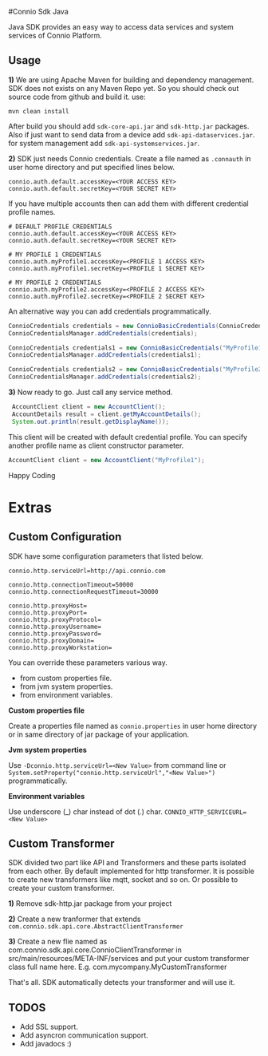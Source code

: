 #Connio Sdk Java

Java SDK provides an easy way to access data services and system services of Connio Platform.

## Usage

**1)** We are using Apache Maven for building and dependency management. SDK does not exists on any Maven Repo yet. So you should check out source code from github and build it. use:

```
mvn clean install
```

After build you should add `sdk-core-api.jar` and `sdk-http.jar` packages. Also if just want to send data from a device add `sdk-api-dataservices.jar`. for system management add `sdk-api-systemservices.jar`.


**2)** SDK just needs Connio credentials. Create a file named as `.connauth` in user home directory and put specified lines below.

```
connio.auth.default.accessKey=<YOUR ACCESS KEY>
connio.auth.default.secretKey=<YOUR SECRET KEY>
```

If you have multiple accounts then can add them with different credential profile names.

```
# DEFAULT PROFILE CREDENTIALS
connio.auth.default.accessKey=<YOUR ACCESS KEY>
connio.auth.default.secretKey=<YOUR SECRET KEY>

# MY PROFILE 1 CREDENTIALS
connio.auth.myProfile1.accessKey=<PROFILE 1 ACCESS KEY>
connio.auth.myProfile1.secretKey=<PROFILE 1 SECRET KEY>

# MY PROFILE 2 CREDENTIALS
connio.auth.myProfile2.accessKey=<PROFILE 2 ACCESS KEY>
connio.auth.myProfile2.secretKey=<PROFILE 2 SECRET KEY>

```

An alternative way you can add credentials programmatically.

```java
ConnioCredentials credentials = new ConnioBasicCredentials(ConnioCredentials.DEFAULT_PROFILE, "<YOUR ACCESS KEY>", "<YOUR SECRET KEY>");
ConnioCredentialsManager.addCredentials(credentials);

ConnioCredentials credentials1 = new ConnioBasicCredentials("MyProfile1", "<PROFILE 1 ACCESS KEY>", "<PROFILE 1 SECRET KEY>");
ConnioCredentialsManager.addCredentials(credentials1);

ConnioCredentials credentials2 = new ConnioBasicCredentials("MyProfile2", "<PROFILE 2 ACCESS KEY>", "<PROFILE 2 SECRET KEY>");
ConnioCredentialsManager.addCredentials(credentials2);
```

**3)** Now ready to go. Just call any service method.

```java
 AccountClient client = new AccountClient();
 AccountDetails result = client.getMyAccountDetails();
 System.out.println(result.getDisplayName());
```

This client will be created with default credential profile. You can specify another profile name as client constructor parameter.

```java
AccountClient client = new AccountClient("MyProfile1");
```

Happy Coding



# Extras

## Custom Configuration

SDK have some configuration parameters that listed below.

```
connio.http.serviceUrl=http://api.connio.com

connio.http.connectionTimeout=50000
connio.http.connectionRequestTimeout=30000

connio.http.proxyHost=
connio.http.proxyPort=
connio.http.proxyProtocol=
connio.http.proxyUsername=
connio.http.proxyPassword=
connio.http.proxyDomain=
connio.http.proxyWorkstation=
```

You can override these parameters various way.

* from custom properties file.
* from jvm system properties.
* from environment variables.

**Custom properties file**

Create a properties file named as `connio.properties` in user home directory or in same directory of jar package of your application.

**Jvm system properties**

Use `-Dconnio.http.serviceUrl=<New Value>` from command line or `System.setProperty("connio.http.serviceUrl","<New Value>")` programmatically.

**Environment variables**

Use underscore (_) char instead of dot (.) char. `CONNIO_HTTP_SERVICEURL=<New Value>`


## Custom Transformer

SDK divided two part like API and Transformers and these parts isolated from each other. By default implemented for http transformer. It is possible to create new transformers like mqtt, socket and so on. Or possible to create your custom transformer.

**1)** Remove sdk-http.jar package from your project

**2)** Create a new tranformer that extends `com.connio.sdk.api.core.AbstractClientTransformer`

**3)** Create a new flie named as com.connio.sdk.api.core.ConnioClientTransformer in src/main/resources/META-INF/services and put your custom transformer class full name here. E.g. com.mycompany.MyCustomTransformer

That's all. SDK automatically detects your transformer and will use it.

## TODOS

- Add SSL support.
- Add asyncron communication support.
- Add javadocs :)
